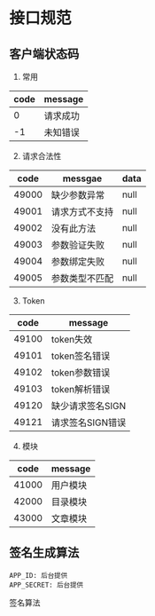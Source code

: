 # 接口规范
## 客户端状态码
1. 常用

code | message
--- | ---
0 | 请求成功
-1 | 未知错误

2. 请求合法性

code |  messgae | data
---|---|---
49000 |缺少参数异常 |null
49001 |请求方式不支持 |null
49002 |没有此方法|null
49003 |参数验证失败 |null
49004 |参数绑定失败|null
49005 |参数类型不匹配|null

3. Token

code | message
--- | ---
49100 | token失效
49101 | token签名错误
49102 | token参数错误
49103 | token解析错误
49120 | 缺少请求签名SIGN
49121 | 请求签名SIGN错误

4. 模块

code | message
--- | ---
41000 | 用户模块
42000 | 目录模块
43000 | 文章模块

## 签名生成算法
    APP_ID: 后台提供
    APP_SECRET: 后台提供
签名算法
```$xslt

```

